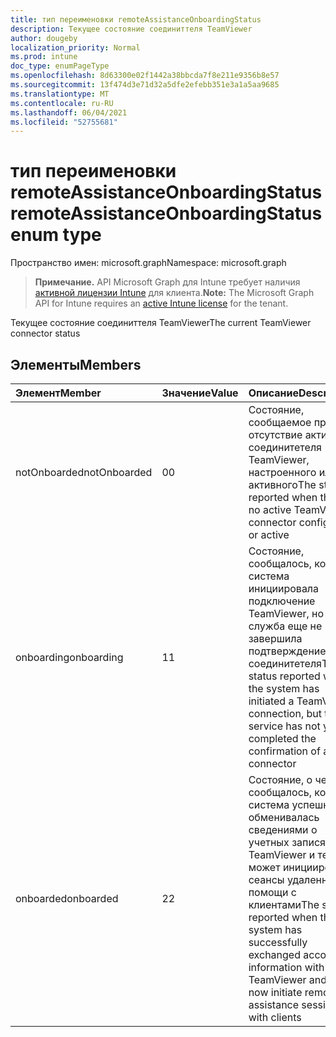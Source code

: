 ```yaml
---
title: тип переименовки remoteAssistanceOnboardingStatus
description: Текущее состояние соединиттеля TeamViewer
author: dougeby
localization_priority: Normal
ms.prod: intune
doc_type: enumPageType
ms.openlocfilehash: 8d63300e02f1442a38bbcda7f8e211e9356b8e57
ms.sourcegitcommit: 13f474d3e71d32a5dfe2efebb351e3a1a5aa9685
ms.translationtype: MT
ms.contentlocale: ru-RU
ms.lasthandoff: 06/04/2021
ms.locfileid: "52755681"
---
```

# <a name="remoteassistanceonboardingstatus-enum-type"></a><span data-ttu-id="8ac38-103">тип переименовки remoteAssistanceOnboardingStatus</span><span class="sxs-lookup"><span data-stu-id="8ac38-103">remoteAssistanceOnboardingStatus enum type</span></span>

<span data-ttu-id="8ac38-104">Пространство имен: microsoft.graph</span><span class="sxs-lookup"><span data-stu-id="8ac38-104">Namespace: microsoft.graph</span></span>

> <span data-ttu-id="8ac38-105">**Примечание.** API Microsoft Graph для Intune требует наличия [активной лицензии Intune](https://go.microsoft.com/fwlink/?linkid=839381) для клиента.</span><span class="sxs-lookup"><span data-stu-id="8ac38-105">**Note:** The Microsoft Graph API for Intune requires an [active Intune license](https://go.microsoft.com/fwlink/?linkid=839381) for the tenant.</span></span>

<span data-ttu-id="8ac38-106">Текущее состояние соединиттеля TeamViewer</span><span class="sxs-lookup"><span data-stu-id="8ac38-106">The current TeamViewer connector status</span></span>

## <a name="members"></a><span data-ttu-id="8ac38-107">Элементы</span><span class="sxs-lookup"><span data-stu-id="8ac38-107">Members</span></span>
|<span data-ttu-id="8ac38-108">Элемент</span><span class="sxs-lookup"><span data-stu-id="8ac38-108">Member</span></span>|<span data-ttu-id="8ac38-109">Значение</span><span class="sxs-lookup"><span data-stu-id="8ac38-109">Value</span></span>|<span data-ttu-id="8ac38-110">Описание</span><span class="sxs-lookup"><span data-stu-id="8ac38-110">Description</span></span>|
|:---|:---|:---|
|<span data-ttu-id="8ac38-111">notOnboarded</span><span class="sxs-lookup"><span data-stu-id="8ac38-111">notOnboarded</span></span>|<span data-ttu-id="8ac38-112">0</span><span class="sxs-lookup"><span data-stu-id="8ac38-112">0</span></span>|<span data-ttu-id="8ac38-113">Состояние, сообщаемое при отсутствие активного соединитетеля TeamViewer, настроенного или активного</span><span class="sxs-lookup"><span data-stu-id="8ac38-113">The status reported when there is no active TeamViewer connector configured or active</span></span>|
|<span data-ttu-id="8ac38-114">onboarding</span><span class="sxs-lookup"><span data-stu-id="8ac38-114">onboarding</span></span>|<span data-ttu-id="8ac38-115">1</span><span class="sxs-lookup"><span data-stu-id="8ac38-115">1</span></span>|<span data-ttu-id="8ac38-116">Состояние, сообщалось, когда система инициировала подключение TeamViewer, но служба еще не завершила подтверждение соединитетеля</span><span class="sxs-lookup"><span data-stu-id="8ac38-116">The status reported when the system has initiated a TeamViewer connection, but the service has not yet completed the confirmation of a connector</span></span>|
|<span data-ttu-id="8ac38-117">onboarded</span><span class="sxs-lookup"><span data-stu-id="8ac38-117">onboarded</span></span>|<span data-ttu-id="8ac38-118">2</span><span class="sxs-lookup"><span data-stu-id="8ac38-118">2</span></span>|<span data-ttu-id="8ac38-119">Состояние, о чем сообщалось, когда система успешно обменивалась сведениями о учетных записях с TeamViewer и теперь может инициировать сеансы удаленной помощи с клиентами</span><span class="sxs-lookup"><span data-stu-id="8ac38-119">The status reported when the system has successfully exchanged account information with TeamViewer and can now initiate remote assistance sessions with clients</span></span>|




